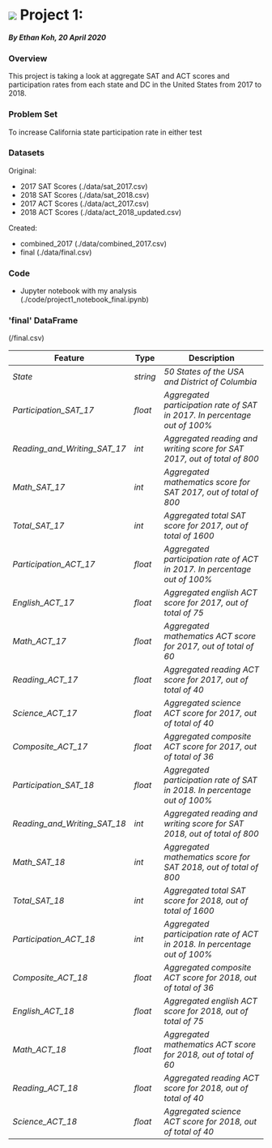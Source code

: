 # ![](https://ga-dash.s3.amazonaws.com/production/assets/logo-9f88ae6c9c3871690e33280fcf557f33.png) Project 1:
***By Ethan Koh, 20 April 2020***

### Overview

This project is taking a look at aggregate SAT and ACT scores and participation rates from each state and DC in the United States from 2017 to 2018.

### Problem Set
To increase California state participation rate in either test

### Datasets
Original: 
- 2017 SAT Scores (./data/sat_2017.csv)
- 2018 SAT Scores (./data/sat_2018.csv)
- 2017 ACT Scores (./data/act_2017.csv)
- 2018 ACT Scores (./data/act_2018_updated.csv)

Created:
- combined_2017 (./data/combined_2017.csv)
- final (./data/final.csv)

### Code
- Jupyter notebook with my analysis (./code/project1_notebook_final.ipynb)

### 'final' DataFrame
(/final.csv)


|Feature|Type|Description|
|---|---|---|
|*State*|*string*|*50 States of the USA and District of Columbia*|
|*Participation_SAT_17*|*float*|*Aggregated participation rate of SAT in 2017. In percentage out of 100%*|
|*Reading_and_Writing_SAT_17*|*int*|*Aggregated reading and writing score for SAT 2017, out of total of 800*|
|*Math_SAT_17*|*int*|*Aggregated mathematics score for SAT 2017, out of total of 800*|
|*Total_SAT_17*|*int*|*Aggregated total SAT score for 2017, out of total of 1600*|
|*Participation_ACT_17*|*float*|*Aggregated participation rate of ACT in 2017. In percentage out of 100%*|
|*English_ACT_17*|*float*|*Aggregated english ACT score for 2017, out of total of 75*|
|*Math_ACT_17*|*float*|*Aggregated mathematics ACT score for 2017, out of total of 60*|
|*Reading_ACT_17*|*float*|*Aggregated reading ACT score for 2017, out of total of 40*|
|*Science_ACT_17*|*float*|*Aggregated science ACT score for 2017, out of total of 40*|
|*Composite_ACT_17*|*float*|*Aggregated composite ACT score for 2017, out of total of 36*|
|*Participation_SAT_18*|*float*|*Aggregated participation rate of SAT in 2018. In percentage out of 100%*|
|*Reading_and_Writing_SAT_18*|*int*|*Aggregated reading and writing score for SAT 2018, out of total of 800*|
|*Math_SAT_18*|*int*|*Aggregated mathematics score for SAT 2018, out of total of 800*|
|*Total_SAT_18*|*int*|*Aggregated total SAT score for 2018, out of total of 1600*|
|*Participation_ACT_18*|*int*|*Aggregated participation rate of ACT in 2018. In percentage out of 100%*|
|*Composite_ACT_18*|*float*|*Aggregated composite ACT score for 2018, out of total of 36*|
|*English_ACT_18*|*float*|*Aggregated english ACT score for 2018, out of total of 75*|
|*Math_ACT_18*|*float*|*Aggregated mathematics ACT score for 2018, out of total of 60*|
|*Reading_ACT_18*|*float*|*Aggregated reading ACT score for 2018, out of total of 40*|
|*Science_ACT_18*|*float*|*Aggregated science ACT score for 2018, out of total of 40*|
